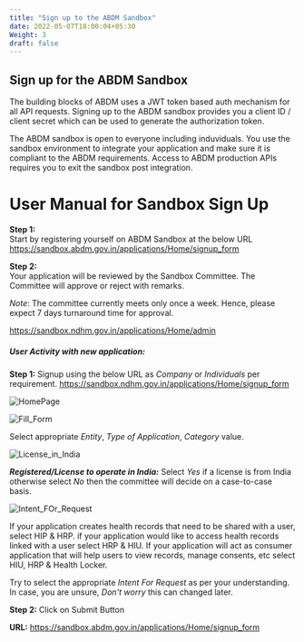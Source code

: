 ```yaml
---
title: "Sign up to the ABDM Sandbox"
date: 2022-05-07T18:00:04+05:30
Weight: 3
draft: false
---
```


## Sign up for the ABDM Sandbox
The building blocks of ABDM uses a JWT token based auth mechanism for all API requests. Signing up to the ABDM sandbox provides you a client ID / client secret which can be used to generate the authorization token. 

The ABDM sandbox is open to everyone including induviduals. You use the sandbox environment to integrate your application and make sure it is compliant to the ABDM requirements. Access to ABDM production APIs requires you to exit the sandbox post integration. 

# User Manual for Sandbox Sign Up
**Step 1:**  
Start by registering yourself on ABDM Sandbox at the below URL  
https://sandbox.abdm.gov.in/applications/Home/signup_form  

**Step 2:**  
Your application will be reviewed by the Sandbox Committee. The Committee will approve or reject with remarks.  

_Note_: The committee currently meets only once a week. Hence, please expect 7 days turnaround time for approval. 

https://sandbox.ndhm.gov.in/applications/Home/admin

##### User Activity with new application:
**Step 1:** Signup using the below URL as _Company_ or _Individuals_ per requirement.
 https://sandbox.ndhm.gov.in/applications/Home/signup_form

![HomePage](/abdm-docs/img/HomePage.png)  

![Fill_Form](/abdm-docs/img/Fill_Form.png)

Select appropriate _Entity_, _Type of Application_, _Category_ value.

![License_in_India](/abdm-docs/img/License_in_India.png)

**_Registered/License to operate in India:_** Select _Yes_ if a license is from India otherwise select _No_ then the committee will decide on a case-to-case basis.

![Intent_FOr_Request](/abdm-docs/img/Intent_For_Request.png)

If your application creates health records that need to be shared with a user, select HIP & HRP. 
if your application would like to access health records linked with a user select HRP & HIU.
If your application will act as consumer application that will help users to view records, manage consents, etc select HIU, HRP & Health Locker.

Try to select the appropriate _Intent For Request_ as per your understanding. In case, you are unsure, _Don't worry_ this can changed later.

**Step 2:** Click on Submit Button  

**URL:** https://sandbox.abdm.gov.in/applications/Home/signup_form  

